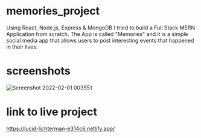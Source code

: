 # memories_project
Using React, Node.js, Express & MongoDB I tried to build a Full Stack MERN Application from scratch. The App is called "Memories" and it is a simple social media app that allows users to post interesting events that happened in their lives.

# screenshots
![Screenshot 2022-02-01 003551](https://user-images.githubusercontent.com/56402483/151856416-418c01c9-b9da-4eb1-9a0f-1236cf28bfe5.png)

# link to live project
https://lucid-lichterman-e314c6.netlify.app/
